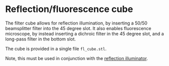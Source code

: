 # Reflection/fluorescence cube

The filter cube allows for reflection illumination, by inserting a 50/50 beamsplitter filter into the 45 degree slot. It also enables fluorescence microscope, by instead inserting a dichroic filter in the 45 degree slot, and a long-pass filter in the bottom slot.

The cube is provided in a single file ``fl_cube.stl``.

Note, this must be used in conjunction with the [reflection illuminator](./reflection_illuminator.md).
